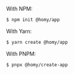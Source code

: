 With NPM:

```bash
$ npm init @homy/app
```

With Yarn:

```bash
$ yarn create @homy/app  
```

With PNPM:

```bash
$ pnpx @homy/create-app
```